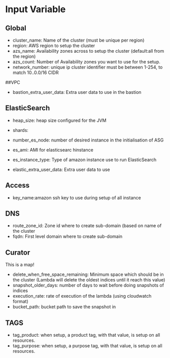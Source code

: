 # Input Variable

## Global
* cluster_name: Name of the cluster (must be unique per region)
* region: AWS region to setup the cluster
* azs_name: Availability zones across to setup the cluster (default:all from 
		the region)
* azs_count: Number of Availability zones you want to use for the setup.
* network_number: unique ip cluster identifier must be between 1-254,
	 	to match 10.<num>.0.0/16 CIDR

##VPC

* bastion_extra_user_data: Extra user data to use in the bastion

## ElasticSearch
* heap_size: heap size configured for the JVM
* shards: 
* number_es_node: number of desired instance in the initialisation of ASG

* es_ami: AMI for elasticsearc hinstance
* es_instance_type: Type of amazon instance use to run ElasticSearch
* elastic_extra_user_data: Extra user data to use

## Access

* key_name:amazon ssh key to use during setup of all instance


## DNS

* route_zone_id: Zone id where to create sub-domain (based on name of the 
		cluster
* fqdn: First level domain where to create sub-domain

## Curator

This is a map!
* delete_when_free_space_remaining: Minimum space which should be in the 
cluster (Lambda will delete the oldest indices until it reach this value)
* snapshot_older_days: number of days to wait before doing snapshots of indices
* execution_rate: rate of execution of the lambda (using cloudwatch format)
* bucket_path: bucket path to save the snapshot in

## TAGS

* tag_product: when setup, a product tag, with that value, is setup on all 
resources.
* tag_purpose: when setup, a purpose tag, with that value, is setup on all 
resources.
